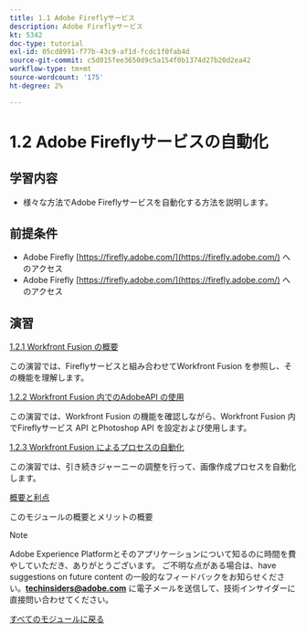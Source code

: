 ```yaml
---
title: 1.1 Adobe Fireflyサービス
description: Adobe Fireflyサービス
kt: 5342
doc-type: tutorial
exl-id: 05cd8991-f77b-43c9-af1d-fcdc1f0fab4d
source-git-commit: c5d015fee3650d9c5a154f0b1374d27b20d2ea42
workflow-type: tm+mt
source-wordcount: '175'
ht-degree: 2%

---
```


# 1.2 Adobe Fireflyサービスの自動化

## 学習内容

- 様々な方法でAdobe Fireflyサービスを自動化する方法を説明します。

## 前提条件

- Adobe Firefly [https://firefly.adobe.com/](https://firefly.adobe.com/) へのアクセス
- Adobe Firefly [https://firefly.adobe.com/](https://firefly.adobe.com/) へのアクセス

## 演習

[1.2.1 Workfront Fusion の概要](./ex1.md)

この演習では、Fireflyサービスと組み合わせてWorkfront Fusion を参照し、その機能を理解します。

[1.2.2 Workfront Fusion 内でのAdobeAPI の使用](./ex2.md)

この演習では、Workfront Fusion の機能を確認しながら、Workfront Fusion 内でFireflyサービス API とPhotoshop API を設定および使用します。

[1.2.3 Workfront Fusion によるプロセスの自動化](./ex3.md)

この演習では、引き続きジャーニーの調整を行って、画像作成プロセスを自動化します。

[概要と利点](./summary.md)

このモジュールの概要とメリットの概要

>[!NOTE]
>
>Adobe Experience Platformとそのアプリケーションについて知るのに時間を費やしていただき、ありがとうございます。 ご不明な点がある場合は、have suggestions on future content の一般的なフィードバックをお知らせください。**techinsiders@adobe.com** に電子メールを送信して、技術インサイダーに直接問い合わせてください。

[すべてのモジュールに戻る](../../../overview.md)
